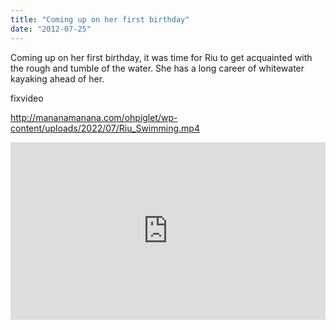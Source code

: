 ```yaml
---
title: "Coming up on her first birthday"
date: "2012-07-25"
---
```


Coming up on her first birthday, it was time for Riu to get acquainted with the rough and tumble of the water. She has a long career of whitewater kayaking ahead of her.

fixvideo

http://mananamanana.com/ohpiglet/wp-content/uploads/2022/07/Riu_Swimming.mp4

<div style="padding:56.25% 0 0 0;position:relative;"><iframe src="https://player.vimeo.com/video/46352226?title=0&amp;byline=0&amp;portrait=0&amp;badge=0&amp;autopause=0&amp;player_id=0&amp;app_id=58479" frameborder="0" allow="autoplay; fullscreen; picture-in-picture; clipboard-write" style="position:absolute;top:0;left:0;width:100%;height:100%;" title="Riu Swimming"></iframe></div><script src="https://player.vimeo.com/api/player.js"></script>
